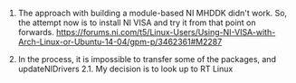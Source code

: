 
1. The approach with building a module-based NI MHDDK didn't work. So, the attempt now is to install NI VISA and try it from that point on forwards.
https://forums.ni.com/t5/Linux-Users/Using-NI-VISA-with-Arch-Linux-or-Ubuntu-14-04/gpm-p/3462361#M2287

2. In the process, it is impossible to transfer some of the packages, and updateNIDrivers
    2.1. My decision is to look up to RT Linux
